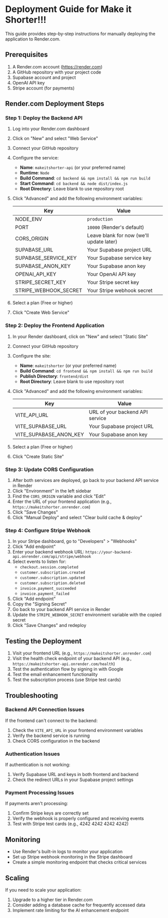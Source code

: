 # Deployment Guide for Make it Shorter!!!

This guide provides step-by-step instructions for manually deploying the application to Render.com.

## Prerequisites

1. A Render.com account (https://render.com)
2. A GitHub repository with your project code
3. Supabase account and project
4. OpenAI API key
5. Stripe account (for payments)

## Render.com Deployment Steps

### Step 1: Deploy the Backend API

1. Log into your Render.com dashboard
2. Click on "New" and select "Web Service"
3. Connect your GitHub repository
4. Configure the service:
   - **Name**: `makeitshorter-api` (or your preferred name)
   - **Runtime**: `Node`
   - **Build Command**: `cd backend && npm install && npm run build`
   - **Start Command**: `cd backend && node dist/index.js`
   - **Root Directory**: Leave blank to use repository root
5. Click "Advanced" and add the following environment variables:

   | Key                    | Value                                   |
   |------------------------|-----------------------------------------|
   | NODE_ENV               | `production`                            |
   | PORT                   | `10000` (Render's default)              |
   | CORS_ORIGIN            | Leave blank for now (we'll update later)|
   | SUPABASE_URL           | Your Supabase project URL               |
   | SUPABASE_SERVICE_KEY   | Your Supabase service key               |
   | SUPABASE_ANON_KEY      | Your Supabase anon key                  |
   | OPENAI_API_KEY         | Your OpenAI API key                     |
   | STRIPE_SECRET_KEY      | Your Stripe secret key                  |
   | STRIPE_WEBHOOK_SECRET  | Your Stripe webhook secret              |

6. Select a plan (Free or higher)
7. Click "Create Web Service"

### Step 2: Deploy the Frontend Application

1. In your Render dashboard, click on "New" and select "Static Site"
2. Connect your GitHub repository
3. Configure the site:
   - **Name**: `makeitshorter` (or your preferred name)
   - **Build Command**: `cd frontend && npm install && npm run build`
   - **Publish Directory**: `frontend/dist`
   - **Root Directory**: Leave blank to use repository root
4. Click "Advanced" and add the following environment variables:

   | Key                    | Value                                   |
   |------------------------|-----------------------------------------|
   | VITE_API_URL           | URL of your backend API service         |
   | VITE_SUPABASE_URL      | Your Supabase project URL               |
   | VITE_SUPABASE_ANON_KEY | Your Supabase anon key                  |

5. Select a plan (Free or higher)
6. Click "Create Static Site"

### Step 3: Update CORS Configuration

1. After both services are deployed, go back to your backend API service in Render
2. Click "Environment" in the left sidebar
3. Find the `CORS_ORIGIN` variable and click "Edit"
4. Enter the URL of your frontend application (e.g., `https://makeitshorter.onrender.com`)
5. Click "Save Changes"
6. Click "Manual Deploy" and select "Clear build cache & deploy"

### Step 4: Configure Stripe Webhook

1. In your Stripe dashboard, go to "Developers" > "Webhooks"
2. Click "Add endpoint"
3. Enter your backend webhook URL: `https://your-backend-api.onrender.com/api/stripe/webhook`
4. Select events to listen for:
   - `checkout.session.completed`
   - `customer.subscription.created`
   - `customer.subscription.updated`
   - `customer.subscription.deleted`
   - `invoice.payment_succeeded`
   - `invoice.payment_failed`
5. Click "Add endpoint"
6. Copy the "Signing Secret"
7. Go back to your backend API service in Render
8. Update the `STRIPE_WEBHOOK_SECRET` environment variable with the copied secret
9. Click "Save Changes" and redeploy

## Testing the Deployment

1. Visit your frontend URL (e.g., `https://makeitshorter.onrender.com`)
2. Visit the health check endpoint of your backend API (e.g., `https://makeitshorter-api.onrender.com/health`)
3. Test the authentication flow by signing in with Google
4. Test the email enhancement functionality
5. Test the subscription process (use Stripe test cards)

## Troubleshooting

### Backend API Connection Issues

If the frontend can't connect to the backend:
1. Check the `VITE_API_URL` in your frontend environment variables
2. Verify the backend service is running
3. Check CORS configuration in the backend

### Authentication Issues

If authentication is not working:
1. Verify Supabase URL and keys in both frontend and backend
2. Check the redirect URLs in your Supabase project settings

### Payment Processing Issues

If payments aren't processing:
1. Confirm Stripe keys are correctly set
2. Verify the webhook is properly configured and receiving events
3. Test with Stripe test cards (e.g., 4242 4242 4242 4242)

## Monitoring

- Use Render's built-in logs to monitor your application
- Set up Stripe webhook monitoring in the Stripe dashboard
- Create a simple monitoring endpoint that checks critical services

## Scaling

If you need to scale your application:
1. Upgrade to a higher tier in Render.com
2. Consider adding a database cache for frequently accessed data
3. Implement rate limiting for the AI enhancement endpoint